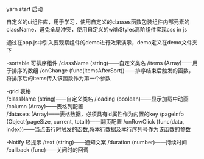 yarn start 启动

自定义的ui组件库，用于学习，使用自定义的classes函数包装组件内部元素的className，避免全局冲突，使用自定义的withStyles高阶组件实现css in js

通过在app.js中引入要观察组件的demo进行效果演示，demo定义在demo文件夹下

-sortable   可排序组件
/className   (string)——自定义类名
/items       (Array)——用于排序的数组
/onChange    (func(itemsAfterSort))——排序结束后触发的函数，将排序后的items传入该函数作为第一个参数

-grid   表格  
/className   (string)——自定义类名
/loading     (boolean)——显示加载中动画
/column      (Array)——表格列配置           
/datasets    (Array)——表格数据，必须具有id属性作为内置的key
/pageInfo    (Object{pageSize, current, total})——翻页配置
/onRowClick  (func(data, index))——当点击行时触发的函数,将本行数据及本行序列号作为该函数的参数

-Notify   轻提示
/text	    (string)——通知文案
/duration	(number)——持续时间
/callback	(func)——关闭时的回调